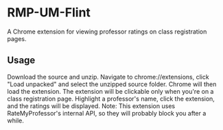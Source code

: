 # RMP-UM-Flint
A Chrome extension for viewing professor ratings on class registration pages.

## Usage
Download the source and unzip. Navigate to chrome://extensions, click "Load unpacked" and select the unzipped source folder. Chrome will then load the extension.
The extension will be clickable only when you're on a class registration page. Highlight a professor's name, click the extension, and the ratings will be displayed.
Note: This extension uses RateMyProfessor's internal API, so they will probably block you after a while.
